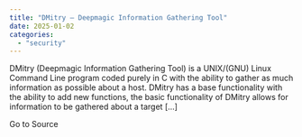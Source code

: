 ```yaml
---
title: "DMitry – Deepmagic Information Gathering Tool"
date: 2025-01-02
categories: 
  - "security"
---
```


DMitry (Deepmagic Information Gathering Tool) is a UNIX/(GNU) Linux Command Line program coded purely in C with the ability to gather as much information as possible about a host. DMitry has a base functionality with the ability to add new functions, the basic functionality of DMitry allows for information to be gathered about a target \[…\]

Go to Source
